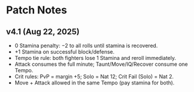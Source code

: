 # Patch Notes

## v4.1 (Aug 22, 2025)
- 0 Stamina penalty: −2 to all rolls until stamina is recovered.
- +1 Stamina on successful block/defense.
- Tempo tie rule: both fighters lose 1 Stamina and reroll immediately.
- Attack consumes the full minute; Taunt/Move/IQ/Recover consume one Tempo.
- Crit rules: PvP = margin +5; Solo = Nat 12; Crit Fail (Solo) = Nat 2.
- Move + Attack allowed in the same Tempo (pay stamina for both).
